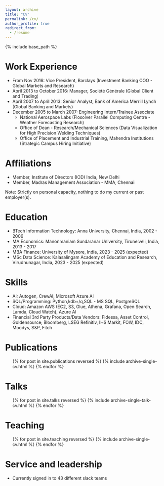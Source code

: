 ```yaml
---
layout: archive
title: "CV"
permalink: /cv/
author_profile: true
redirect_from:
  - /resume
---
```


{% include base_path %}

Work Experience
======
* From Nov 2016: Vice President, Barclays (Investment Banking COO - Global Markets and Research)
* April 2013 to October 2016: Manager, Société Générale (Global Client and Trading)
* April 2007 to April 2013: Senior Analyst, Bank of America Merrill Lynch (Global Banking and Markets) 
* December 2005 to March 2007: Engineering Intern/Trainee Associate
  * National Aerospace Labs (Flosolver Parallel Computing Centre - Weather Forecasting Research)
  * Office of Dean - Research/Mechanical Sciences (Data Visualization for High Precision Welding Techniques) 
  * Office of Placement and Industrial Training, Mahendra Institutions (Strategic Campus Hiring Initiative)
 
Affiliations
======
* Member, Institute of Directors (IOD) India, New Delhi
* Member, Madras Management Association - MMA, Chennai

Note: Strictly on personal capacity, nothing to do my current or past employer(s).

Education
======
* BTech Information Technology: Anna University, Chennai, India, 2002 - 2006
* MA Economics: Manonmaniam Sundaranar University, Tirunelveli, India, 2013 - 2017
* MBA Finance: University of Mysore, India, 2023 - 2025 (expected)
* MSc Data Science: Kalasalingam Academy of Education and Research, Virudhunagar, India, 2023 - 2025 (expected)

Skills
======
* AI: Autogen, CrewAI, Microsoft Azure AI
* SQL/Programming: Python,kdb+/q,SQL - MS SQL, PostgreSQL
* Cloud: Amazon AWS (EC2, S3, Glue, Athena, Grafana, Open Search, Lamda, Cloud Watch), Azure AI 
* Financial 3rd Party Products/Data Vendors: Fidessa, Asset Control, Goldensource; Bloomberg, LSEG Refinitiv, IHS Markit, FOW, IDC, Moodys, S&P, Fitch

Publications
======
  <ul>{% for post in site.publications reversed %}
    {% include archive-single-cv.html %}
  {% endfor %}</ul>
  
Talks
======
  <ul>{% for post in site.talks reversed %}
    {% include archive-single-talk-cv.html  %}
  {% endfor %}</ul>
  
Teaching
======
  <ul>{% for post in site.teaching reversed %}
    {% include archive-single-cv.html %}
  {% endfor %}</ul>
  
Service and leadership
======
* Currently signed in to 43 different slack teams
